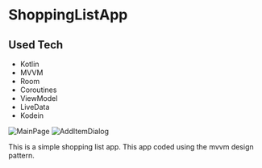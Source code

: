 # ShoppingListApp

## Used Tech

 - Kotlin
 - MVVM
 - Room
 - Coroutines
 - ViewModel
 - LiveData
 - Kodein
 
 
 ![MainPage](https://user-images.githubusercontent.com/59138609/205509305-4e43844d-8276-4f40-95fb-bb84903a3eee.png)  ![AddItemDialog](https://user-images.githubusercontent.com/59138609/205509310-d37440ac-38b1-495b-bad5-2e544d3a08fa.png)



 
 
 
 This is a simple shopping list app. This app coded using the mvvm design pattern.
 
